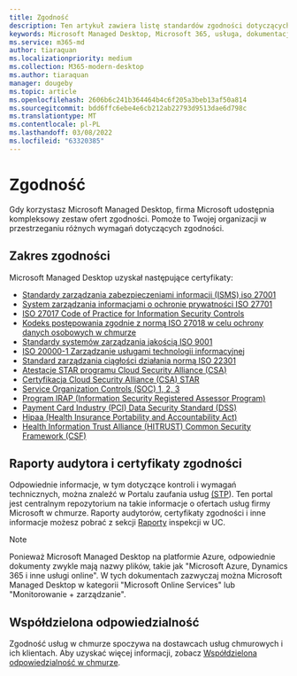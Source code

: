 ```yaml
---
title: Zgodność
description: Ten artykuł zawiera listę standardów zgodności dotyczących Microsoft Managed Desktop.
keywords: Microsoft Managed Desktop, Microsoft 365, usługa, dokumentacja
ms.service: m365-md
author: tiaraquan
ms.localizationpriority: medium
ms.collection: M365-modern-desktop
ms.author: tiaraquan
manager: dougeby
ms.topic: article
ms.openlocfilehash: 2606b6c241b364464b4c6f205a3beb13af50a814
ms.sourcegitcommit: bdd6ffc6ebe4e6cb212ab22793d9513dae6d798c
ms.translationtype: MT
ms.contentlocale: pl-PL
ms.lasthandoff: 03/08/2022
ms.locfileid: "63320385"
---
```

# <a name="compliance"></a>Zgodność

Gdy korzystasz Microsoft Managed Desktop, firma Microsoft udostępnia kompleksowy zestaw ofert zgodności. Pomoże to Twojej organizacji w przestrzeganiu różnych wymagań dotyczących zgodności.

## <a name="compliance-coverage"></a>Zakres zgodności

Microsoft Managed Desktop uzyskał następujące certyfikaty:

- [Standardy zarządzania zabezpieczeniami informacji (ISMS) iso 27001](/compliance/regulatory/offering-ISO-27001)
- [System zarządzania informacjami o ochronie prywatności ISO 27701](/compliance/regulatory/offering-iso-27701)
- [ISO 27017 Code of Practice for Information Security Controls](/compliance/regulatory/offering-ISO-27017)
- [Kodeks postępowania zgodnie z normą ISO 27018 w celu ochrony danych osobowych w chmurze](/compliance/regulatory/offering-ISO-27018)
- [Standardy systemów zarządzania jakością ISO 9001](/compliance/regulatory/offering-ISO-9001)
- [ISO 20000-1 Zarządzanie usługami technologii informacyjnej](/compliance/regulatory/offering-ISO-20000-1-2011)
- [Standard zarządzania ciągłości działania normą ISO 22301](/compliance/regulatory/offering-ISO-22301)
- [Atestacje STAR programu Cloud Security Alliance (CSA)](/compliance/regulatory/offering-CSA-STAR-Attestation)
- [Certyfikacja Cloud Security Alliance (CSA) STAR](/compliance/regulatory/offering-CSA-Star-Certification)
- [Service Organization Controls (SOC) 1, 2, 3](/compliance/regulatory/offering-SOC)
- [Program IRAP (Information Security Registered Assessor Program)](/compliance/regulatory/offering-ccsl-irap-australia)
- [Payment Card Industry (PCI) Data Security Standard (DSS)](/compliance/regulatory/offering-PCI-DSS)
- [Hipaa (Health Insurance Portability and Accountability Act)](/compliance/regulatory/offering-hipaa-hitech)
- [Health Information Trust Alliance (HITRUST) Common Security Framework (CSF)](/compliance/regulatory/offering-hitrust)

## <a name="auditor-reports-and-compliance-certificates"></a>Raporty audytora i certyfikaty zgodności

Odpowiednie informacje, w tym dotyczące kontroli i wymagań technicznych, można znaleźć w Portalu zaufania usług [(STP](https://servicetrust.microsoft.com/)). Ten portal jest centralnym repozytorium na takie informacje o ofertach usług firmy Microsoft w chmurze. Raporty audytorów, certyfikaty zgodności i inne informacje możesz pobrać z sekcji [Raporty](https://servicetrust.microsoft.com/ViewPage/MSComplianceGuide) inspekcji w UC.

> [!NOTE]
> Ponieważ Microsoft Managed Desktop na platformie Azure, odpowiednie dokumenty zwykle mają nazwy plików, takie jak "Microsoft Azure, Dynamics 365 i inne usługi online". W tych dokumentach zazwyczaj można Microsoft Managed Desktop w kategorii "Microsoft Online Services" lub "Monitorowanie + zarządzanie".

## <a name="shared-responsibility"></a>Współdzielona odpowiedzialność

Zgodność usług w chmurze spoczywa na dostawcach usług chmurowych i ich klientach. Aby uzyskać więcej informacji, zobacz [Współdzielona odpowiedzialność w chmurze](/azure/security/fundamentals/shared-responsibility).
